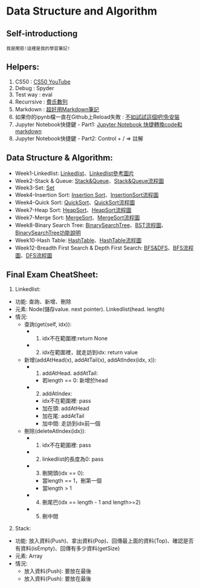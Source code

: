 # Data Structure and Algorithm

## Self-introductiong
    我是閔慈!這裡是我的學習筆記!


## Helpers:
1. CS50 : [CS50 YouTube](https://www.youtube.com/channel/UCcabW7890RKJzL968QWEykA)
2. Debug : Spyder
3. Test way : eval
4. Recurrsive : [費氏數列](https://emn178.pixnet.net/blog/post/91987861)
5. Markdown : [超好用Markdown筆記](http://xianbai.me/learn-md/index.html) 
6. 如果你的ipynb檔一直在Github上Reload失敗 : [不如試試這個吧!免安裝](https://nbviewer.jupyter.org/) 
7. Jupyter Notebook快捷鍵 - Part1: [Jupyter Notebook 快捷轉換code和markdown](https://blog.csdn.net/qq_35423500/article/details/79565146)
8. Jupyter Notebook快捷鍵 - Part2: Control + / => 註解
 
## Data Structure & Algorithm:
+ Week1-Linkedlist: [Linkedlist](Week1/Linkedlist.ipynb)、[Linkedlist參考圖片](Week1/Linked-list1.png)
+ Week2-Stack & Queue: [Stack&Queue](Week2/Stack&Queue學習歷程&流程圖.ipynb)、[Stack&Queue流程圖](Week2/Stack&Queue.png)
+ Week3-Set: [Set](https://github.com/mandy331/Data-Structure_PythonNote/blob/master/Week3/Set.py)
+ Week4-Insertion Sort: [Insertion Sort](https://github.com/mandy331/Data-Structure_PythonNote/blob/master/Week4/InsertionSort.py)、[InsertionSort流程圖](Week4/InsertionSort.png)
+ Week4-Quick Sort: [QuickSort](Week4/QuickSort學習歷程&流程圖.ipynb)、[QuickSort流程圖](https://github.com/mandy331/Data-Structure_PythonNote/blob/master/Week4/QuickSort.png)
+ Week7-Heap Sort: [HeapSort](Week7/HeapSort流程圖&說明.ipynb)、[HeapSort流程圖](Week7/HeapSort.png)
+ Week7-Merge Sort: [MergeSort](Week7/MergeSort流程圖&說明.ipynb)、[MergeSort流程圖](Week7/MergeSort.png)
+ Week8-Binary Search Tree: [BinarySearchTree](Week8/BinarySearchTree學習歷程&流程圖.ipynb)、[BST流程圖](Week8/BinarySearchTree.png)、[BinarySearchTree功能說明](Week8/BinarySearchTree功能說明.md)
+ Week10-Hash Table: [HashTable](Week10/HashTable學習歷程&流程圖.ipynb)、[HashTable流程圖](Week10/HashTable.png)
+ Week12-Breadth First Search & Depth First Search: [BFS&DFS](Week12/BFS&DFS的學習歷程&流程圖.ipynb)、[BFS流程圖](Week12/BFS.png)、[DFS流程圖](Week12/DFS.png)


## Final Exam CheatSheet:
1. Linkedlist:
+ 功能: 查詢、新增、刪除
+ 元素: Node(儲存value. next pointer). Linkedlist(head. length)
+ 情況:
    + 查詢(get(self, idx)):
        + 1. idx不在範圍裡:return None 
        + 2. idx在範圍裡，就走訪到idx: return value
    + 新增(addAtHead(x), addAtTail(x), addAtIndex(idx, x)): 
        + 1. addAtHead. addAtTail: 
            + 若length == 0: 新增於head
        + 2. addAtIndex:
            + idx不在範圍裡: pass
            + 加在頭: addAtHead
            + 加在尾: addAtTail
            + 加中間: 走訪到idx前一個
    + 刪除(deleteAtIndex(idx)):
        + 1. idx不在範圍裡: pass
        + 2. linkedlist的長度為0: pass
        + 3. 刪開頭(idx == 0):
            + 當length == 1，刪第一個
            + 當length > 1
        + 4. 刪尾巴(idx == length - 1 and length>=2)
        + 5. 刪中間
 
 2. Stack:
 + 功能: 放入資料(Push)、拿出資料(Pop)、回傳最上面的資料(Top)、確認是否有資料(isEmpty)、回傳有多少資料(getSize)
 + 元素: Array
 + 情況: 
    + 放入資料(Push): 要放在最後
    + 放入資料(Push): 要放在最後

